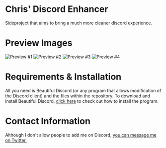 # Chris' Discord Enhancer
Sideproject that aims to bring a much more cleaner discord experience.

# Preview Images
![Preview #1](https://cdn.discordapp.com/attachments/482971591001767936/488099250832670730/unknown.png)
![Preview #2](https://cdn.discordapp.com/attachments/482971591001767936/488099464465219595/Screenshot_256.png)
![Preview #3](https://cdn.discordapp.com/attachments/482971591001767936/488099458865692673/Screenshot_257.png)
![Preview #4](https://cdn.discordapp.com/attachments/482971591001767936/488099792480894977/unknown.png)

# Requirements & Installation
All you need is Beautiful Discord (or any program that allows modification of the Discord client) and the files within the repository. To download and install Beautiful Discord, [click here](https://gist.github.com/Ovyerus/8104dfb71b9792111d85a1b5207ff650) to check out how to install the program.

# Contact Information
Although I don't allow people to add me on Discord, [you can message me on Twitter.](https://twitter.com/_notanalt_)

